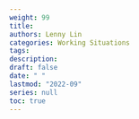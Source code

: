```yaml
---
weight: 99
title: 
authors: Lenny Lin
categories: Working Situations
tags: 
description: 
draft: false
date: " "
lastmod: "2022-09"
series: null
toc: true
---
```




